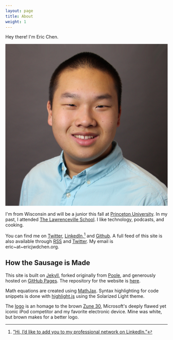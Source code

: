 ```yaml
---
layout: page
title: About
weight: 1
---
```


Hey there! I'm Eric Chen.

![Eric Chen headshot](assets/2015/01/eric-chen.jpg)

I'm from Wisconsin and will be a junior this fall at [Princeton University][pu]. In my past, I attended [The Lawrenceville School][ls]. I like technology, podcasts, and cooking.

You can find me on [Twitter][twitter], [LinkedIn][linkedin],[^1] and [Github][github]. A full feed of this site is also available through [RSS][rss] and [Twitter][twitter site]. My email is eric~at~ericjwdchen.org.

[pu]: http://www.princeton.edu/
[ls]: http://www.lawrenceville.org/index.aspx

[twitter]: https://twitter.com/ericjwdchen
[linkedin]: https://www.linkedin.com/in/ericjwdchen
[github]: https://github.com/ericjwdchen
[rss]: http://ericjwdchen.org/rss.xml
[twitter site]: https://twitter.com/ericjwdchen_org


## How the Sausage is Made

This site is built on [Jekyll][jekyll], forked originally from [Poole][poole], and generously hosted on [GitHub Pages][gp]. The repository for the website is [here][repo].

Math equations are created using [MathJax][mj]. Syntax highlighting for code snippets is done with [highlight.js][h.js] using the Solarized Light theme.

The [logo][l] is an homage to the brown [Zune 30][Zune 30], Microsoft's deeply flawed yet iconic iPod competitor and my favorite electronic device. Mine was white, but brown makes for a better logo.

[jekyll]: http://jekyllrb.com/
[poole]: http://getpoole.com/
[gp]: https://pages.github.com/
[repo]: https://github.com/ericjwdchen/ericjwdchen.github.io

[mj]: https://www.mathjax.org/
[h.js]: https://highlightjs.org/

[l]: http://ericjwdchen.org/public/ericjwdchen_org_logo.png
[Zune 30]: http://en.wikipedia.org/wiki/Zune_30

[^1]: ["Hi, I’d like to add you to my professional network on LinkedIn.”](http://www.newyorker.com/cartoons/issue-cartoons/cartoons-from-the-october-5-2015-issue)
